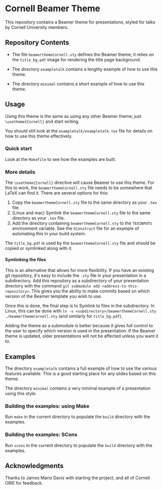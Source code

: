 # Cornell Beamer Theme

This repository contains a Beamer theme for presentations, styled for
talks by Cornell University members.

## Repository Contents

- The file `beamerthemeCornell.sty` defines the Beamer theme; it
  relies on the `title_bg.pdf` image for rendering the title page
  background.

- The directory `exampletalk` contains a lengthy example of how to use
  this theme.

- The directory `minimal` contains a short example of how to use this
  theme.

## Usage

Using this theme is the same as using any other Beamer theme; just
`\usetheme{Cornell}` and start writing.

You should still look at the `exampletalk/exampletalk.tex` file for
details on how to use this theme effectively.

### Quick start

Look at the `Makefile` to see how the examples are built.

### More details

The `\usetheme{Cornell}` directive will cause Beamer to use this
theme. For this to work, the `beamerthemeCornell.sty` file needs to be
somewhere that LaTeX can find it. There are several options for this:

1. Copy the `beamerthemeCornell.sty` file to the same directory as
   your `.tex` file.
2. (Linux and mac) Symlink the `beamerthemeCornell.sty` file to the
   same directory as your `.tex` file.
3. Add the directory containing `beamerthemeCornell.sty` to the
   `TEXINPUTS` environment variable. See the `SConstruct` file for an
   example of automating this in your build system.

The `title_bg.pdf` is used by the `beamerthemeCornell.sty` file and
should be copied or symlinked along with it.

#### Symlinking the files

This is an alternative that allows for more flexibility. If you have
an existing git repository, it's easy to include the `.sty` file in
your presentation in a subdirectory. Add this repository as a
subdirectory of your presentation directory with the command `git
submodule add <address-to-this-repository>`. This gives you the
ability to make commits based on which version of the Beamer template
you wish to use.

Once this is done, the final step is to Symlink to files in the
subdirectory. In Linux, this can be done with `ln -s
<subdirectory>/beamerthemeCornell.sty ./beamerthemeCornell.sty` (and
similarly for `title_bg.pdf`).

Adding the theme as a submodule is better because it gives full
control to the user to specify which version is used in the
presentation. If the Beamer theme is updated, older presentations will
not be affected unless you want it to.

## Examples

The directory `exampletalk` contains a full example of how to use the
various features available. This is a good starting place for any
slides based on this theme.

The directory `minimal` contains a very minimal example of a
presentation using this style.

### Building the examples: using Make

Run `make` in the current directory to populate the `build` directory
with the examples.

### Building the examples: SCons

Run `scons` in the current directory to populate the `build` directory
with the examples.

## Acknowledgments

Thanks to James Mario Davis with starting the project, and all of
Cornell ORIE for feedback.
